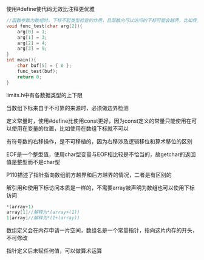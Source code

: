 使用#define使代码无效比注释更优雅

```c
//函数参数为数组时，下标不起类型检查的作用，且函数内可以访问的下标可能会越界，比如传入两个元素的数组，但是函数内可以访问下标2
void func_test(char arg[2]){
    arg[0] = 1;
    arg[1] = 3;
    arg[2] = 4;
    arg[3] = 9;
}
int main(){
	char buf[5] = { 0 };
	func_test(buf);
	return 0;
}
```

limits.h中有各数据类型的上下限

当数组下标来自于不可靠的来源时，必须做边界检测

定义常量时，使用#define比使用const更好，因为const定义的常量只能使用在可以使用在变量的位置，比如使用在数组下标就不可以

有符号数的右移操作，是不可移植的，因为右移涉及逻辑移位和算术移位的区别

EOF是一个整型值，使用char型变量与EOF相比较是不恰当的，故getchar的返回值是整型而不是char型

P110描述了指针指向数组前方越界和后方越界的情况，二者是有区别的

解引用和使用下标访问本质是一样的，不需要array被声明为数组也可以使用下标访问

```c
*(array+1)
array[1]//解释为*(array+(1))
1[array]//解释为*(1+(array))
```

数组定义会在内存申请一片空间，数组名是一个常量指针，指向这片内存的开头，不可修改

指针定义后未赋任何值，可以做算术运算